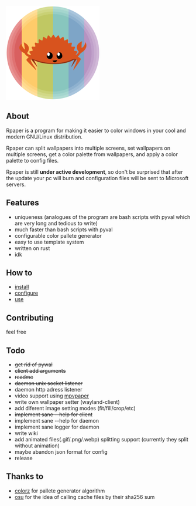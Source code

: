 ![rpaper logo](rpaper.png)

## About
Rpaper is a program for making it easier to color windows in your cool and modern GNU/Linux distribution.

Rpaper can split wallpapers into multiple screens, set wallpapers on multiple screens, get a color palette from wallpapers, and apply a color palette to config files.

Rpaper is still **under active development**, so don't be surprised that after the update your pc will burn and configuration files will be sent to Microsoft servers.
## Features
- uniqueness (analogues of the program are bash scripts with pyval which are very long and tedious to write)
- much faster than bash scripts with pyval
- configurable color pallete generator
- easy to use template system
- written on rust
- idk
## How to
- [install](https://github.com/Prepodobnuy/rpaper/blob/main/md/install.md)
- [configure](https://github.com/Prepodobnuy/rpaper/blob/main/md/configure.md)
- [use](https://github.com/Prepodobnuy/rpaper/blob/main/md/use.md)
## Contributing
feel free
## Todo
- ~~get rid of pywal~~
- ~~client add arguments~~
- ~~readme~~
- ~~daemon unix socket listener~~
- daemon http adress listener
- video support using [mpvpaper](https://github.com/GhostNaN/mpvpaper)
- write own wallpaper setter (wayland-client)
- add diferent image setting modes (fit/fill/crop/etc)
- ~~implement sane --help for client~~
- implement sane --help for daemon
- implement sane logger for daemon
- write wiki
- add animated files(.gif/.png/.webp) splitting support (currently they split without animation)
- maybe abandon json format for config
- release
## Thanks to
- [colorz](https://github.com/metakirby5/colorz) for pallete generator algorithm
- [osu](https://github.com/ppy/osu) for the idea of ​​calling cache files by their sha256 sum

